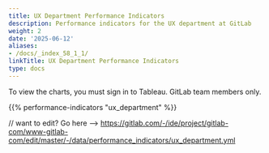 ```yaml
---
title: UX Department Performance Indicators
description: Performance indicators for the UX department at GitLab
weight: 2
date: '2025-06-12'
aliases:
- /docs/_index_58_1_1/
linkTitle: UX Department Performance Indicators
type: docs
---
```


To view the charts, you must sign in to Tableau. GitLab team members only.

{{% performance-indicators "ux_department" %}}

// want to edit? Go here --> https://gitlab.com/-/ide/project/gitlab-com/www-gitlab-com/edit/master/-/data/performance_indicators/ux_department.yml
